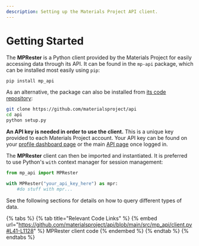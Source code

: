 ```yaml
---
description: Setting up the Materials Project API client.
---
```


# Getting Started

The **MPRester** is a Python client provided by the Materials Project for easily accessing data through its API. It can be found in the `mp-api` package, which can be installed most easily using `pip`:

```bash
pip install mp_api
```

As an alternative, the package can also be installed from [its code repository](https://github.com/materialsproject/api):&#x20;

```bash
git clone https://github.com/materialsproject/api
cd api
python setup.py
```

**An API key is needed in order to use the client.** This is a unique key provided to each Materials Project account. Your API key can be found on your [profile dashboard page](https://next-gen.materialsproject.org/dashboard) or the main [API page](https://next-gen.materialsproject.org/api) once logged in.

The **MPRester** client can then be imported and instantiated. It is preferred to use Python's `with` context manager for session management:

```python
from mp_api import MPRester

with MPRester("your_api_key_here") as mpr:
    #do stuff with mpr...
```

See the following sections for details on how to query different types of data.

{% tabs %}
{% tab title="Relevant Code Links" %}
{% embed url="https://github.com/materialsproject/api/blob/main/src/mp_api/client.py#L41-L1128" %}
MPRester client code
{% endembed %}
{% endtab %}
{% endtabs %}
